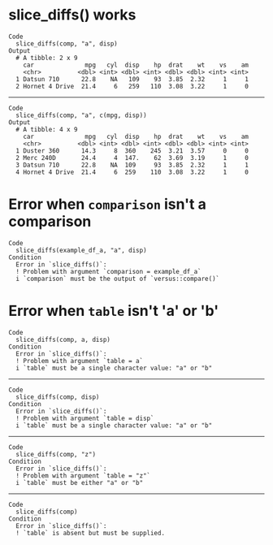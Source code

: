 # slice_diffs() works

    Code
      slice_diffs(comp, "a", disp)
    Output
      # A tibble: 2 x 9
        car              mpg   cyl  disp    hp  drat    wt    vs    am
        <chr>          <dbl> <int> <dbl> <int> <dbl> <dbl> <int> <int>
      1 Datsun 710      22.8    NA   109    93  3.85  2.32     1     1
      2 Hornet 4 Drive  21.4     6   259   110  3.08  3.22     1     0

---

    Code
      slice_diffs(comp, "a", c(mpg, disp))
    Output
      # A tibble: 4 x 9
        car              mpg   cyl  disp    hp  drat    wt    vs    am
        <chr>          <dbl> <int> <dbl> <int> <dbl> <dbl> <int> <int>
      1 Duster 360      14.3     8  360    245  3.21  3.57     0     0
      2 Merc 240D       24.4     4  147.    62  3.69  3.19     1     0
      3 Datsun 710      22.8    NA  109     93  3.85  2.32     1     1
      4 Hornet 4 Drive  21.4     6  259    110  3.08  3.22     1     0

# Error when `comparison` isn't a comparison

    Code
      slice_diffs(example_df_a, "a", disp)
    Condition
      Error in `slice_diffs()`:
      ! Problem with argument `comparison = example_df_a`
      i `comparison` must be the output of `versus::compare()`

# Error when `table` isn't 'a' or 'b'

    Code
      slice_diffs(comp, a, disp)
    Condition
      Error in `slice_diffs()`:
      ! Problem with argument `table = a`
      i `table` must be a single character value: "a" or "b"

---

    Code
      slice_diffs(comp, disp)
    Condition
      Error in `slice_diffs()`:
      ! Problem with argument `table = disp`
      i `table` must be a single character value: "a" or "b"

---

    Code
      slice_diffs(comp, "z")
    Condition
      Error in `slice_diffs()`:
      ! Problem with argument `table = "z"`
      i `table` must be either "a" or "b"

---

    Code
      slice_diffs(comp)
    Condition
      Error in `slice_diffs()`:
      ! `table` is absent but must be supplied.


